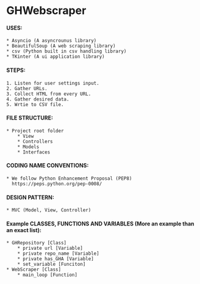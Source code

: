  # GHWebscraper

 #### USES: 
    * Asyncio (A asyncrounus library)
    * BeautifulSoup (A web scraping library)
    * csv (Python built in csv handling library)
    * TKinter (A ui application library)

 #### STEPS:
    1. Listen for user settings input. 
    2. Gather URLs. 
    3. Collect HTML from every URL.
    4. Gather desired data. 
    5. Wrtie to CSV file. 

 #### FILE STRUCTURE: 
    * Project root folder
        * View
        * Controllers
        * Models
        * Interfaces

 #### CODING NAME CONVENTIONS:
    * We follow Python Enhancement Proposal (PEP8)
      https://peps.python.org/pep-0008/

 #### DESIGN PATTERN:
    * MVC (Model, View, Controller)



 #### Example CLASSES, FUNCTIONS AND VARIABLES (More an example than an exact list): 
    * GHRepository [Class] 
        * private url [Variable]
        * private repo_name [Variable]
        * private has_GHA [Variable]
        * set_variable [Funciton]
    * WebScraper [Class] 
        * main_loop [Function]
